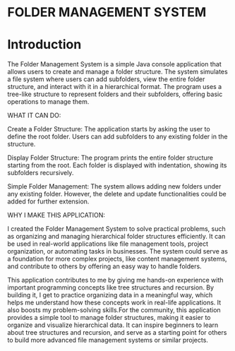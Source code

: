 # FOLDER MANAGEMENT SYSTEM

 # Introduction

The Folder Management System is a simple Java console application that allows users to create and manage a folder structure. The system simulates a file system where users can add subfolders, view the entire folder structure, and interact with it in a hierarchical format. The program uses a tree-like structure to represent folders and their subfolders, offering basic operations to manage them.

WHAT IT CAN DO:

Create a Folder Structure:
The application starts by asking the user to define the root folder.
Users can add subfolders to any existing folder in the structure.

Display Folder Structure:
The program prints the entire folder structure starting from the root. Each folder is displayed with indentation, showing its subfolders recursively.

Simple Folder Management:
The system allows adding new folders under any existing folder. However, the delete and update functionalities could be added for further extension.

WHY I MAKE THIS APPLICATION:

I created the Folder Management System to solve practical problems, such as organizing and managing hierarchical folder structures efficiently. It can be used in real-world applications like file management tools, project organization, or automating tasks in businesses. The system could serve as a foundation for more complex projects, like content management systems, and contribute to others by offering an easy way to handle folders.

This application contributes to me by giving me hands-on experience with important programming concepts like tree structures and recursion. By building it, I get to practice organizing data in a meaningful way, which helps me understand how these concepts work in real-life applications. It also boosts my problem-solving skills.For the community, this application provides a simple tool to manage folder structures, making it easier to organize and visualize hierarchical data. It can inspire beginners to learn about tree structures and recursion, and serve as a starting point for others to build more advanced file management systems or similar projects.
